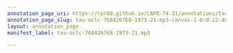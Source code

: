```yaml
---
annotation_page_uri: https://rpr88.github.io/LAPR-74-21/annotations/txu-oclc-768426768-1973-21-mp3-canvas-1-0-0-22-48.json
annotation_page_slug: txu-oclc-768426768-1973-21-mp3-canvas-1-0-0-22-48
layout: annotation_page
manifest_label: txu-oclc-768426768-1973-21.mp3

---
```


